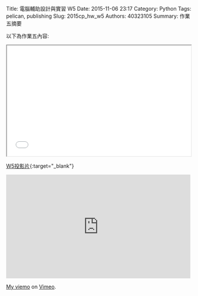 Title: 電腦輔助設計與實習  W5
Date: 2015-11-06 23:17
Category: Python
Tags: pelican, publishing
Slug: 2015cp_hw_w5
Authors: 40323105
Summary: 作業五摘要

以下為作業五內容:

<iframe src="40323105_cp_w5_p.html" width="500" height="300"></iframe>

[W5投影片](40323105_cp_w5_p.html){:target="_blank"}



<iframe src="https://player.vimeo.com/video/144879244" width="500" height="281" frameborder="0" webkitallowfullscreen mozallowfullscreen allowfullscreen></iframe> <p><a href="https://vimeo.com/144879244">My  viemo</a> on <a href="https://vimeo.com/home/myvideos">Vimeo</a>.</p>